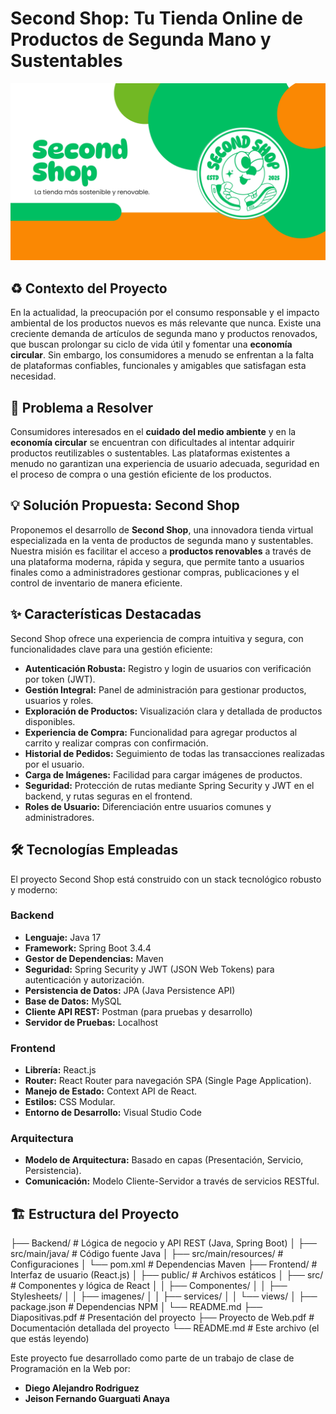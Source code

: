 # Second Shop: Tu Tienda Online de Productos de Segunda Mano y Sustentables

![Second Shop Logo/Banner Placeholder](https://github.com/JeiGeek/Proyecto_tienda/blob/master/Frontend/src/imagenes/20.jpg)

## ♻️ Contexto del Proyecto

En la actualidad, la preocupación por el consumo responsable y el impacto ambiental de los productos nuevos es más relevante que nunca. Existe una creciente demanda de artículos de segunda mano y productos renovados, que buscan prolongar su ciclo de vida útil y fomentar una **economía circular**. Sin embargo, los consumidores a menudo se enfrentan a la falta de plataformas confiables, funcionales y amigables que satisfagan esta necesidad.

## 🎯 Problema a Resolver

Consumidores interesados en el **cuidado del medio ambiente** y en la **economía circular** se encuentran con dificultades al intentar adquirir productos reutilizables o sustentables. Las plataformas existentes a menudo no garantizan una experiencia de usuario adecuada, seguridad en el proceso de compra o una gestión eficiente de los productos.

## 💡 Solución Propuesta: Second Shop

Proponemos el desarrollo de **Second Shop**, una innovadora tienda virtual especializada en la venta de productos de segunda mano y sustentables. Nuestra misión es facilitar el acceso a **productos renovables** a través de una plataforma moderna, rápida y segura, que permite tanto a usuarios finales como a administradores gestionar compras, publicaciones y el control de inventario de manera eficiente.

## ✨ Características Destacadas

Second Shop ofrece una experiencia de compra intuitiva y segura, con funcionalidades clave para una gestión eficiente:

* **Autenticación Robusta:** Registro y login de usuarios con verificación por token (JWT).
* **Gestión Integral:** Panel de administración para gestionar productos, usuarios y roles.
* **Exploración de Productos:** Visualización clara y detallada de productos disponibles.
* **Experiencia de Compra:** Funcionalidad para agregar productos al carrito y realizar compras con confirmación.
* **Historial de Pedidos:** Seguimiento de todas las transacciones realizadas por el usuario.
* **Carga de Imágenes:** Facilidad para cargar imágenes de productos.
* **Seguridad:** Protección de rutas mediante Spring Security y JWT en el backend, y rutas seguras en el frontend.
* **Roles de Usuario:** Diferenciación entre usuarios comunes y administradores.

## 🛠️ Tecnologías Empleadas

El proyecto Second Shop está construido con un stack tecnológico robusto y moderno:

### Backend
* **Lenguaje:** Java 17
* **Framework:** Spring Boot 3.4.4
* **Gestor de Dependencias:** Maven
* **Seguridad:** Spring Security y JWT (JSON Web Tokens) para autenticación y autorización.
* **Persistencia de Datos:** JPA (Java Persistence API)
* **Base de Datos:** MySQL
* **Cliente API REST:** Postman (para pruebas y desarrollo)
* **Servidor de Pruebas:** Localhost

### Frontend
* **Librería:** React.js
* **Router:** React Router para navegación SPA (Single Page Application).
* **Manejo de Estado:** Context API de React.
* **Estilos:** CSS Modular.
* **Entorno de Desarrollo:** Visual Studio Code

### Arquitectura
* **Modelo de Arquitectura:** Basado en capas (Presentación, Servicio, Persistencia).
* **Comunicación:** Modelo Cliente-Servidor a través de servicios RESTful.

## 🏗️ Estructura del Proyecto
├── Backend/                    # Lógica de negocio y API REST (Java, Spring Boot)
│   ├── src/main/java/          # Código fuente Java
│   ├── src/main/resources/     # Configuraciones
│   └── pom.xml                 # Dependencias Maven
├── Frontend/                   # Interfaz de usuario (React.js)
│   ├── public/                 # Archivos estáticos
│   ├── src/                    # Componentes y lógica de React
│   │   ├── Componentes/
│   │   ├── Stylesheets/
│   │   ├── imagenes/
│   │   ├── services/
│   │   └── views/
│   ├── package.json            # Dependencias NPM
│   └── README.md
├── Diapositivas.pdf            # Presentación del proyecto
├── Proyecto de Web.pdf         # Documentación detallada del proyecto
└── README.md                   # Este archivo (el que estás leyendo)

Este proyecto fue desarrollado como parte de un trabajo de clase de Programación en la Web por:

* **Diego Alejandro Rodriguez**
* **Jeison Fernando Guarguati Anaya**
